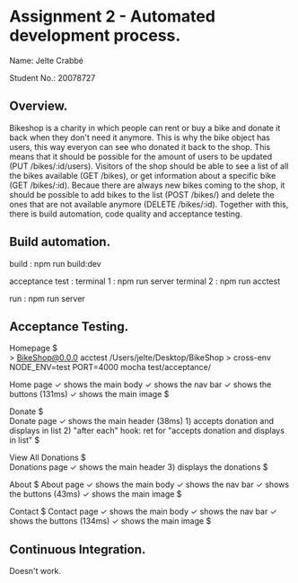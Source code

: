 # Assignment 2 - Automated development process.

Name: Jelte Crabbé

Student No.:  20078727

## Overview.

Bikeshop is a charity in which people can rent or buy a bike and donate it back when they don't need it anymore. This is why the bike object has users, this way everyon can see who donated it back to the shop. This means that it should be possible for the amount of users to be updated (PUT /bikes/:id/users). Visitors of the shop should be able to see a list of all the bikes available (GET /bikes), or get information about a specific bike (GET /bikes/:id). Becaue there are always new bikes coming to the shop, it should be possible to add bikes to the list (POST /bikes/) and delete the ones that are not available anymore (DELETE /bikes/:id). Together with this, there is build automation, code quality and acceptance testing.

## Build automation.

build : npm run build:dev

acceptance test : 
          terminal 1 : npm run server
          terminal 2 : npm run acctest

run : npm run server
          

## Acceptance Testing.

Homepage
$         
     > BikeShop@0.0.0 acctest /Users/jelte/Desktop/BikeShop
     > cross-env NODE_ENV=test PORT=4000 mocha test/acceptance/

  Home page
    ✓ shows the main body
    ✓ shows the nav bar
    ✓ shows the buttons (131ms)
    ✓ shows the main image
$

Donate
$         
  Donate page
    ✓ shows the main header (38ms)
    1) accepts donation and displays in list
    2) "after each" hook: ret for "accepts donation and displays in list"
$

View All Donations
$         
  Donations page
    ✓ shows the main header
    3) displays the donations
$

About 
$
  About page
    ✓ shows the main body
    ✓ shows the nav bar
    ✓ shows the buttons (43ms)
    ✓ shows the main image
$

Contact
$
  Contact page
    ✓ shows the main body
    ✓ shows the nav bar
    ✓ shows the buttons (134ms)
    ✓ shows the main image
$

## Continuous Integration.

Doesn't work.


